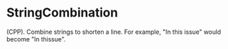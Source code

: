 # StringCombination
(CPP). Combine strings to shorten a line. For example, "In this issue" would become "In thissue".
